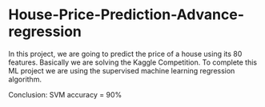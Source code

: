 # House-Price-Prediction-Advance-regression
In this project, we are going to predict the price of a house using its 80 features. Basically we are solving the Kaggle Competition. To complete this ML project we are using the supervised machine learning regression algorithm.

Conclusion: SVM accuracy = 90%
